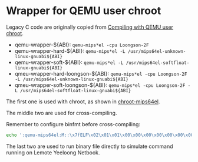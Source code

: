 Wrapper for QEMU user chroot
===

Legacy C code are originally copied from [Compiling with QEMU user chroot](https://wiki.gentoo.org/wiki/Embedded_Handbook/General/Compiling_with_QEMU_user_chroot).

- qemu-wrapper-${ABI}: `qemu-mips*el -cpu Loongson-2F`
- qemu-wrapper-hard-\${ABI}: `qemu-mips*el -L /usr/mips64el-unknown-linux-gnuabi${ABI}`
- qemu-wrapper-soft-\${ABI}: `qemu-mips*el -L /usr/mips64el-softfloat-linux-gnuabi${ABI}`
- qmeu-wrapper-hard-loongson-\${ABI}: `qemu-mips*el -cpu Loongson-2F -L /usr/mips64el-unknown-linux-gnuabi${ABI}`
- qmeu-wrapper-soft-loongson-\${ABI}: `qemu-mips*el -cpu Loongson-2F -L /usr/mips64el-softfloat-linux-gnuabi${ABI}`

The first one is used with chroot, as shown in [chroot-mips64el](scripts/chroot-mips64el).

The middle two are used for cross-compiling.

Remember to configure binfmt before cross-compiling:

```bash
echo ':qemu-mips64el:M::\x7fELF\x02\x01\x01\x00\x00\x00\x00\x00\x00\x00\x00\x00\x02\x00\x08\x00:\xff\xff\xff\xff\xff\xff\xff\x00\x00\xff\xff\xff\xff\xff\xff\xff\xfe\xff\xff\xff:/usr/local/bin/qemu-wrapper-hard-n64:OC' > /proc/sys/fs/binfmt_misc/register
```

The last two are used to run binary file directly to simulate command running on Lemote Yeeloong Netbook.

